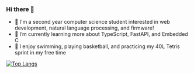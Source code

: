 ### Hi there 👋
- 🦁 I'm a second year computer science student interested in web development, natural language processing, and firmware!
- 🌱 I’m currently learning more about TypeScript, FastAPI, and Embedded C
- 🗿 I enjoy swimming, playing basketball, and practicing my 40L Tetris sprint in my free time



[![Top Langs](https://github-readme-stats.vercel.app/api/top-langs/?username=addison-ch&layout=compact&theme=radical)](https://github.com/anuraghazra/github-readme-stats)



<!--
**addison-ch/addison-ch** is a ✨ _special_ ✨ repository because its `README.md` (this file) appears on your GitHub profile.

Here are some ideas to get you started:

- 🔭 I’m currently working on ...
- 🌱 I’m currently learning ...
- 👯 I’m looking to collaborate on ...
- 🤔 I’m looking for help with ...
- 💬 Ask me about ...
- 📫 How to reach me: ...
- 😄 Pronouns: ...
- ⚡ Fun fact: ...
-->
